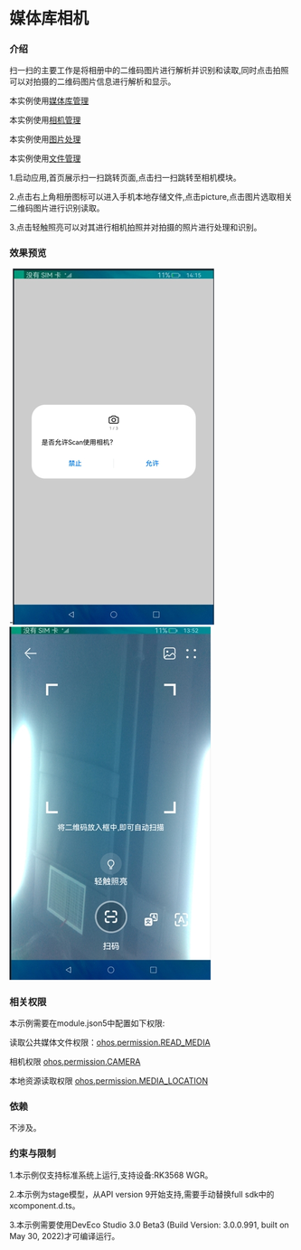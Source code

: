 # 媒体库相机

### 介绍

 扫一扫的主要工作是将相册中的二维码图片进行解析并识别和读取,同时点击拍照可以对拍摄的二维码图片信息进行解析和显示。
 
 
 本实例使用[媒体库管理](https://gitee.com/openharmony/docs/blob/master/zh-cn/application-dev/reference/apis/js-apis-medialibrary.md)
 
 本实例使用[相机管理](https://gitee.com/openharmony/docs/blob/master/zh-cn/application-dev/reference/apis/js-apis-camera.md)
 
 本实例使用[图片处理](https://gitee.com/openharmony/docs/blob/master/zh-cn/application-dev/reference/apis/js-apis-image.md)
 
 本实例使用[文件管理](https://gitee.com/openharmony/docs/blob/master/zh-cn/application-dev/reference/apis/js-apis-fileio.md)
 
 
1.启动应用,首页展示扫一扫跳转页面,点击扫一扫跳转至相机模块。

2.点击右上角相册图标可以进入手机本地存储文件,点击picture,点击图片选取相关二维码图片进行识别读取。

3.点击轻触照亮可以对其进行相机拍照并对拍摄的照片进行处理和识别。


### 效果预览

-![home](screenshots/devices/scan1.png) ![play1](screenshots/devices/scan2.png)
  

### 相关权限

本示例需要在module.json5中配置如下权限:

读取公共媒体文件权限：[ohos.permission.READ_MEDIA](https://gitee.com/openharmony/docs/blob/master/zh-cn/application-dev/security/permission-list.md)

相机权限 [ohos.permission.CAMERA](https://gitee.com/openharmony/docs/blob/master/zh-cn/application-dev/security/permission-list.md)

本地资源读取权限 [ohos.permission.MEDIA_LOCATION](https://gitee.com/openharmony/docs/blob/master/zh-cn/application-dev/security/permission-list.md)

### 依赖

不涉及。


### 约束与限制

1.本示例仅支持标准系统上运行,支持设备:RK3568 WGR。

2.本示例为stage模型，从API version 9开始支持,需要手动替换full sdk中的xcomponent.d.ts。

3.本示例需要使用DevEco Studio 3.0 Beta3 (Build Version: 3.0.0.991, built on May 30, 2022)才可编译运行。